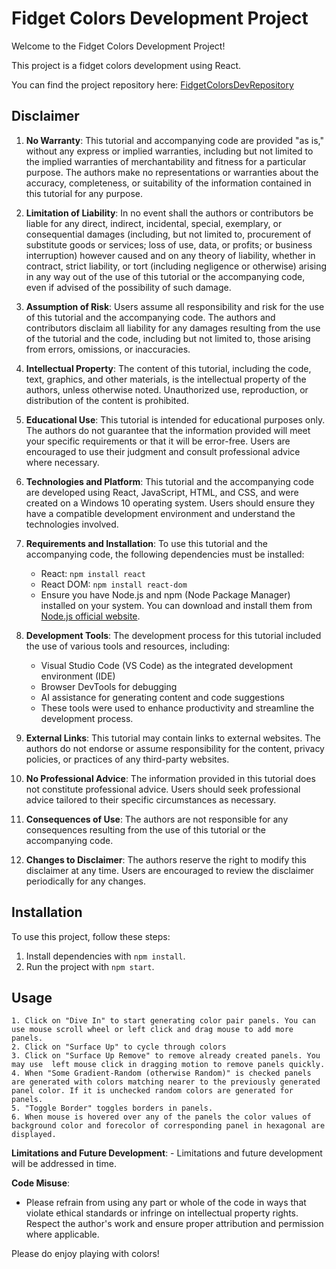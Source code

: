 # Fidget Colors Development Project

Welcome to the Fidget Colors Development Project!

This project is a fidget colors development using React.

You can find the project repository here: [FidgetColorsDevRepository](https://github.com/manjilj/fidgetcolorsdev)


## Disclaimer

1. **No Warranty**: This tutorial and accompanying code are provided "as is," without any express or implied warranties, including but not limited to the implied warranties of merchantability and fitness for a particular purpose. The authors make no representations or warranties about the accuracy, completeness, or suitability of the information contained in this tutorial for any purpose.

2. **Limitation of Liability**: In no event shall the authors or contributors be liable for any direct, indirect, incidental, special, exemplary, or consequential damages (including, but not limited to, procurement of substitute goods or services; loss of use, data, or profits; or business interruption) however caused and on any theory of liability, whether in contract, strict liability, or tort (including negligence or otherwise) arising in any way out of the use of this tutorial or the accompanying code, even if advised of the possibility of such damage.

3. **Assumption of Risk**: Users assume all responsibility and risk for the use of this tutorial and the accompanying code. The authors and contributors disclaim all liability for any damages resulting from the use of the tutorial and the code, including but not limited to, those arising from errors, omissions, or inaccuracies.

4. **Intellectual Property**: The content of this tutorial, including the code, text, graphics, and other materials, is the intellectual property of the authors, unless otherwise noted. Unauthorized use, reproduction, or distribution of the content is prohibited.

5. **Educational Use**: This tutorial is intended for educational purposes only. The authors do not guarantee that the information provided will meet your specific requirements or that it will be error-free. Users are encouraged to use their judgment and consult professional advice where necessary.

6. **Technologies and Platform**: This tutorial and the accompanying code are developed using React, JavaScript, HTML, and CSS, and were created on a Windows 10 operating system. Users should ensure they have a compatible development environment and understand the technologies involved.

7. **Requirements and Installation**: To use this tutorial and the accompanying code, the following dependencies must be installed:
   - React: `npm install react`
   - React DOM: `npm install react-dom`
   - Ensure you have Node.js and npm (Node Package Manager) installed on your system. You can download and install them from [Node.js official website](https://nodejs.org/).

8. **Development Tools**: The development process for this tutorial included the use of various tools and resources, including:
   - Visual Studio Code (VS Code) as the integrated development environment (IDE)
   - Browser DevTools for debugging
   - AI assistance for generating content and code suggestions
   - These tools were used to enhance productivity and streamline the development process.

9. **External Links**: This tutorial may contain links to external websites. The authors do not endorse or assume responsibility for the content, privacy policies, or practices of any third-party websites.

10. **No Professional Advice**: The information provided in this tutorial does not constitute professional advice. Users should seek professional advice tailored to their specific circumstances as necessary.

11. **Consequences of Use**: The authors are not responsible for any consequences resulting from the use of this tutorial or the accompanying code.

12. **Changes to Disclaimer**: The authors reserve the right to modify this disclaimer at any time. Users are encouraged to review the disclaimer periodically for any changes.

## Installation

To use this project, follow these steps:

1. Install dependencies with `npm install`.
2. Run the project with `npm start`.

## Usage
    1. Click on "Dive In" to start generating color pair panels. You can use mouse scroll wheel or left click and drag mouse to add more panels. 
    2. Click on "Surface Up" to cycle through colors
    3. Click on "Surface Up Remove" to remove already created panels. You may use  left mouse click in dragging motion to remove panels quickly.
    4. When "Some Gradient-Random (otherwise Random)" is checked panels are generated with colors matching nearer to the previously generated panel color. If it is unchecked random colors are generated for panels.
    5. "Toggle Border" toggles borders in panels. 
    6. When mouse is hovered over any of the panels the color values of background color and forecolor of corresponding panel in hexagonal are displayed.
    
   **Limitations and Future Development**:
     - Limitations and future development will be addressed in time.

   **Code Misuse**:
   - Please refrain from using any part or whole of the code in ways that violate ethical standards or infringe on intellectual property rights. Respect the author's work and ensure proper attribution and permission where applicable.   


Please do enjoy playing with colors!

